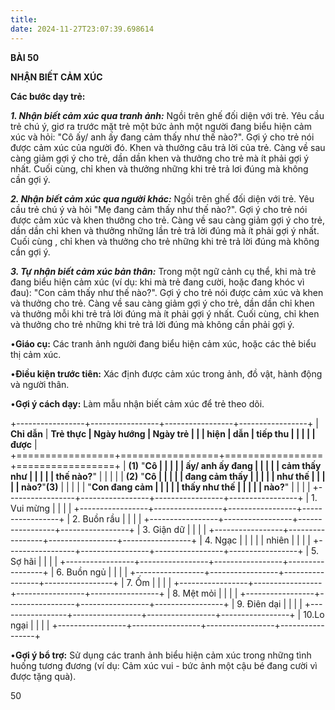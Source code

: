 ```yaml
---
title: 
date: 2024-11-27T23:07:39.698614
---
```

**BÀI 50**

**NHẬN BIẾT CẢM XÚC**

**Các bước dạy trẻ:**

***1. Nhận biết cảm xúc qua tranh ảnh:*** Ngồi trên ghế đối diện với
trẻ. Yêu cầu trẻ chú ý, giơ ra trước mặt trẻ một bức ảnh một người
đang biểu hiện cảm xúc và hỏi: "Cô ấy/ anh ấy đang cảm thấy như thế
nào?". Gợi ý cho trẻ nói được cảm xúc của người đó. Khen và thưởng câu
trả lời của trẻ. Càng về sau càng giảm gợi ý cho trẻ, dần dần khen và
thưởng cho trẻ mà ít phải gợi ý nhất. Cuối cùng, chỉ khen và thưởng
những khi trẻ trả lơi đúng mà không cần gợi ý.

***2. Nhận biết cảm xúc qua người khác:*** Ngồi trên ghế đối diện với
trẻ. Yêu cầu trẻ chú ý và hỏi "Mẹ đang cảm thấy như thế nào?". Gợi ý
cho trẻ nói được cảm xúc và khen thưởng cho trẻ. Càng về sau càng giảm
gợi ý cho trẻ, dần dần chỉ khen và thưởng những lần trẻ trả lời đúng
mà ít phải gợi ý nhất. Cuối cùng , chỉ khen và thưởng cho trẻ những
khi trẻ trả lời đúng mà không cần gợi ý.

***3. Tự nhận biết cảm xúc bản thân:*** Trong một ngữ cảnh cụ thể, khi
mà trẻ đang biểu hiện cảm xúc (ví dụ: khi mà trẻ đang cười, hoặc đang
khóc vì đau): "Con cảm thấy như thế nào?". Gợi ý cho trẻ nói được cảm
xúc và khen và thưởng cho trẻ. Càng về sau càng giảm gợi ý cho trẻ,
dần dần chỉ khen và thưởng mỗi khi trẻ trả lời đúng mà ít phải gợi ý
nhất. Cuối cùng, chỉ khen và thưởng cho trẻ những khi trẻ trả lời đúng
mà không cần phải gợi ý.

•**Giáo cụ:** Các tranh ảnh người đang biểu hiện cảm xúc, hoặc các thẻ
biểu thị cảm xúc.

•**Điều kiện trước tiên:** Xác định được cảm xúc trong ảnh, đồ vật,
hành động và người thân.

•**Gợi ý cách dạy:** Làm mẫu nhận biết cảm xúc để trẻ theo dõi.

+-----------------+-----------------+-----------------+-----------------+
| **Chỉ dẫn**     | **Trẻ thực      | **Ngày hướng    | **Ngày trẻ    |
|                 | hiện**          | dẫn**           | tiếp thu      |
|                 |                 |                 | được**        |
+=================+=================+=================+=================+
| **(1)** "**Cô   |                 |                 |                 |
| ấy/ anh ấy đang |                 |                 |                 |
| cảm thấy như    |                 |                 |                 |
| thế nào?**"    |                 |                 |                 |
| **(2)** "**Cô   |                 |                 |                 |
| đang cảm thấy   |                 |                 |                 |
| như thế         |                 |                 |                 |
| nào?**"**(3)**  |                 |                 |                 |
| "**Con đang cảm |                 |                 |                 |
| thấy như thế    |                 |                 |                 |
| nào?**"         |                 |                 |                 |
+-----------------+-----------------+-----------------+-----------------+
| 1. Vui mừng  |                 |                 |                 |
+-----------------+-----------------+-----------------+-----------------+
| 2. Buồn rầu  |                 |                 |                 |
+-----------------+-----------------+-----------------+-----------------+
| 3. Giận dữ   |                 |                 |                 |
+-----------------+-----------------+-----------------+-----------------+
| 4. Ngạc      |                 |                 |                 |
| nhiên         |                 |                 |                 |
+-----------------+-----------------+-----------------+-----------------+
| 5. Sợ hãi    |                 |                 |                 |
+-----------------+-----------------+-----------------+-----------------+
| 6. Buồn ngủ  |                 |                 |                 |
+-----------------+-----------------+-----------------+-----------------+
| 7. Ốm        |                 |                 |                 |
+-----------------+-----------------+-----------------+-----------------+
| 8. Mệt mỏi   |                 |                 |                 |
+-----------------+-----------------+-----------------+-----------------+
| 9. Điên dại  |                 |                 |                 |
+-----------------+-----------------+-----------------+-----------------+
| 10.Lo ngại    |                 |                 |                 |
+-----------------+-----------------+-----------------+-----------------+

•**Gợi ý bổ trợ:** Sử dụng các tranh ảnh biểu hiện cảm xúc trong những
tình huống tương đương (ví dụ: Cảm xúc vui - bức ảnh một cậu bé đang
cười vì được tặng quà).

50

